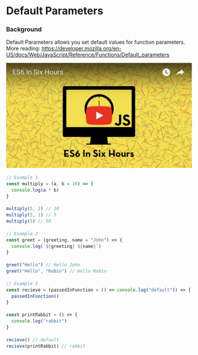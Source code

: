 # Default Parameters

### Background
Default Parameters allows you set default values for function parameters. More reading:
https://developer.mozilla.org/en-US/docs/Web/JavaScript/Reference/Functions/Default_parameters

[![example-link](../media/youtube-example-image.png)](https://youtu.be/zl8ZZZ0z1Ho)

```js
// Example 1
const multiply = (a, b = 10) => {
  console.log(a * b)
}

multiply(5, 2) // 10
multiply(5, 1) // 5
multiply(5) // 50

// Example 2
const greet = (greeting, name = "John") => {
  console.log(`${greeting} ${name}`)
}

greet("Hello") // Hello John
greet("Hello", "Robin") // Hello Robin

// Example 3
const recieve = (passedInFunction = () => console.log("default")) => {
  passedInFunction()
}

const printRabbit = () => {
  console.log("rabbit")
}

recieve() // default
recieve(printRabbit) // rabbit
```
